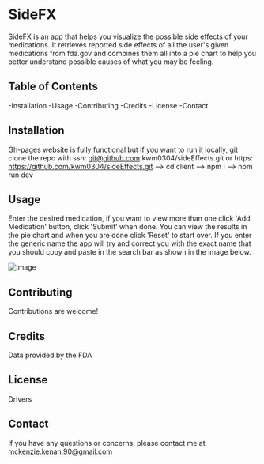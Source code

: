 # SideFX

SideFX is an app that helps you visualize the possible side effects of your medications. It retrieves reported side effects of all the user's given medications from fda.gov and combines them all into a pie chart to help you better understand possible causes of what you may be feeling.

## Table of Contents
-Installation
-Usage
-Contributing
-Credits
-License
-Contact

## Installation
Gh-pages website is fully functional but if you want to run it locally, git clone the repo with ssh: git@github.com:kwm0304/sideEffects.git or https: https://github.com/kwm0304/sideEffects.git --> cd client --> npm i --> npm run dev


## Usage
Enter the desired medication, if you want to view more than one click 'Add Medication' button, click 'Submit' when done. You can view the results in the pie chart and when you are done click 'Reset' to start over. If you enter the generic name the app will try and correct you with the exact name that you should copy and paste in the search bar as shown in the image below.

![image](https://user-images.githubusercontent.com/106484883/236921857-a9eca0b2-e1e3-4135-8db7-4003323ba894.png)

## Contributing
Contributions are welcome!

## Credits
Data provided by the FDA

## License
Drivers

## Contact
If you have any questions or concerns, please contact me at mckenzie.kenan.90@gmail.com 